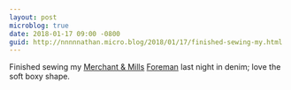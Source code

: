 ```yaml
---
layout: post
microblog: true
date: 2018-01-17 09:00 -0800
guid: http://nnnnnathan.micro.blog/2018/01/17/finished-sewing-my.html
---
```

Finished sewing my [Merchant & Mills](http://merchantandmills.com/) [Foreman](http://merchantandmills.com/store/patterns/the-foreman/) last night in denim; love the soft boxy shape.
